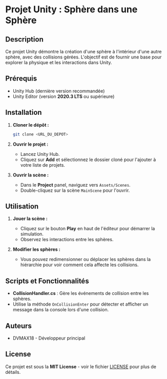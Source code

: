 # Projet Unity : Sphère dans une Sphère

## Description
Ce projet Unity démontre la création d'une sphère à l'intérieur d'une autre sphère, avec des collisions gérées. L'objectif est de fournir une base pour explorer la physique et les interactions dans Unity.

## Prérequis
- Unity Hub (dernière version recommandée)
- Unity Editor (version **2020.3 LTS** ou supérieure)

## Installation

1. **Cloner le dépôt :**
   ```bash
   git clone <URL_DU_DEPOT>
   ```

2. **Ouvrir le projet :**
   - Lancez Unity Hub.
   - Cliquez sur **Add** et sélectionnez le dossier cloné pour l'ajouter à votre liste de projets.

3. **Ouvrir la scène :**
   - Dans le **Project** panel, naviguez vers `Assets/Scenes`.
   - Double-cliquez sur la scène `MainScene` pour l'ouvrir.

## Utilisation

1. **Jouer la scène :**
   - Cliquez sur le bouton **Play** en haut de l'éditeur pour démarrer la simulation.
   - Observez les interactions entre les sphères.

2. **Modifier les sphères :**
   - Vous pouvez redimensionner ou déplacer les sphères dans la hiérarchie pour voir comment cela affecte les collisions.

## Scripts et Fonctionnalités

- **CollisionHandler.cs** : Gère les événements de collision entre les sphères. 
- Utilise la méthode `OnCollisionEnter` pour détecter et afficher un message dans la console lors d'une collision.

## Auteurs
- DVMAX18 - Développeur principal

## License
Ce projet est sous la **MIT License** - voir le fichier [LICENSE](LICENSE) pour plus de détails.
